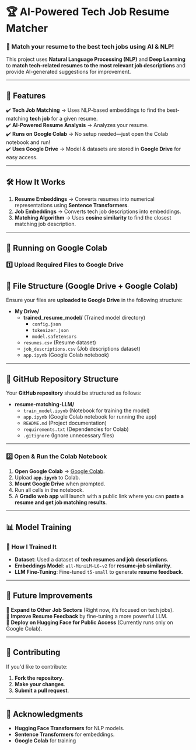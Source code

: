 # 🏆 AI-Powered Tech Job Resume Matcher

### 🚀 Match your resume to the best tech jobs using AI & NLP!

This project uses **Natural Language Processing (NLP)** and **Deep Learning** to **match tech-related resumes to the most relevant job descriptions** and provide AI-generated suggestions for improvement.

---

## 📌 Features
✔️ **Tech Job Matching** → Uses NLP-based embeddings to find the best-matching **tech job** for a given resume.  
✔️ **AI-Powered Resume Analysis** → Analyzes your resume.  
✔️ **Runs on Google Colab** → No setup needed—just open the Colab notebook and run!  
✔️ **Uses Google Drive** → Model & datasets are stored in **Google Drive** for easy access.

---

## 🛠️ How It Works
1. **Resume Embeddings** → Converts resumes into numerical representations using **Sentence Transformers**.
2. **Job Embeddings** → Converts tech job descriptions into embeddings.
3. **Matching Algorithm** → Uses **cosine similarity** to find the closest matching job description.

---

## 🚀 Running on Google Colab
### **1️⃣ Upload Required Files to Google Drive**

## 📁 File Structure (Google Drive + Google Colab)
Ensure your files are **uploaded to Google Drive** in the following structure:

- **My Drive/**
  - **trained_resume_model/** (Trained model directory)
    - `config.json`
    - `tokenizer.json`
    - `model.safetensors`
  - `resumes.csv` (Resume dataset)
  - `job_descriptions.csv` (Job descriptions dataset)
  - `app.ipynb` (Google Colab notebook)

---

## 📁 GitHub Repository Structure
Your **GitHub repository** should be structured as follows:

- **resume-matching-LLM/**
  - `train_model.ipynb` (Notebook for training the model)
  - `app.ipynb` (Google Colab notebook for running the app)
  - `README.md` (Project documentation)
  - `requirements.txt` (Dependencies for Colab)
  - `.gitignore` (Ignore unnecessary files)

---

### **2️⃣ Open & Run the Colab Notebook**
1. **Open Google Colab** → [Google Colab](https://colab.research.google.com/).
2. Upload **`app.ipynb`** to Colab.
3. **Mount Google Drive** when prompted.
4. Run all cells in the notebook.
5. A **Gradio web app** will launch with a public link where you can **paste a resume and get job matching results**.

---

## 📊 Model Training
### **🔹 How I Trained It**
- **Dataset**: Used a dataset of **tech resumes and job descriptions**.
- **Embeddings Model**: `all-MiniLM-L6-v2` for **resume-job similarity**.
- **LLM Fine-Tuning**: Fine-tuned `t5-small` to generate **resume feedback**.

---

## 📌 Future Improvements
🚀 **Expand to Other Job Sectors** (Right now, it’s focused on tech jobs).  
🚀 **Improve Resume Feedback** by fine-tuning a more powerful LLM.  
🚀 **Deploy on Hugging Face for Public Access** (Currently runs only on Google Colab).  

---

## 🤝 Contributing
If you'd like to contribute:
1. **Fork the repository**.
2. **Make your changes**.
3. **Submit a pull request**.

---

## 📜 Acknowledgments
- **Hugging Face Transformers** for NLP models.
- **Sentence Transformers** for embeddings.
- **Google Colab** for training
